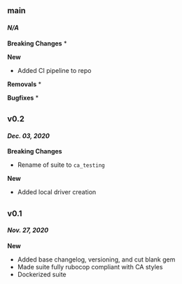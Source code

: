 ## <sub>main</sub>
#### _N/A_

**Breaking Changes**
*

**New**
* Added CI pipeline to repo

**Removals**
*

**Bugfixes**
* 

## <sub>v0.2</sub>
#### _Dec. 03, 2020_

**Breaking Changes**
* Rename of suite to `ca_testing`

**New**
* Added local driver creation

## <sub>v0.1</sub>
#### _Nov. 27, 2020_

**New**
* Added base changelog, versioning, and cut blank gem
* Made suite fully rubocop compliant with CA styles
* Dockerized suite
